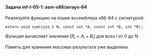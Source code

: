 #### Задача inf-I-05-1: asm-x86/arrays-64
Реализуйте функцию на языке ассемблера x86-64 с сигнатурой:

```
extern void sum(size_t N, const int *A, const int *B, int *R);
```   

Функция вычисляет значения $[R_i=A_i+B_i]$ для всех i от 0 до N.

Память для хранения массива-результата уже выделена.
